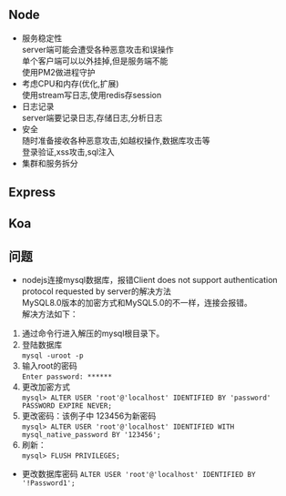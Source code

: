 ## Node
- 服务稳定性  
server端可能会遭受各种恶意攻击和误操作  
单个客户端可以以外挂掉,但是服务端不能  
使用PM2做进程守护  
- 考虑CPU和内存(优化,扩展)  
使用stream写日志,使用redis存session  
- 日志记录  
server端要记录日志,存储日志,分析日志  
- 安全  
随时准备接收各种恶意攻击,如越权操作,数据库攻击等  
登录验证,xss攻击,sql注入  
- 集群和服务拆分  


## Express

## Koa

## 问题
- nodejs连接mysql数据库，报错Client does not support authentication protocol requested by server的解决方法   
MySQL8.0版本的加密方式和MySQL5.0的不一样，连接会报错。   
解决方法如下：  
1. 通过命令行进入解压的mysql根目录下。  
2. 登陆数据库  
`mysql -uroot -p`  
3. 输入root的密码   
`Enter password: ******`  
4. 更改加密方式   
`mysql> ALTER USER 'root'@'localhost' IDENTIFIED BY 'password' PASSWORD EXPIRE NEVER;`  
5. 更改密码：该例子中 123456为新密码   
`mysql> ALTER USER 'root'@'localhost' IDENTIFIED WITH mysql_native_password BY '123456';`  
6. 刷新：   
`mysql> FLUSH PRIVILEGES;`  

- 更改数据库密码
`ALTER USER 'root'@'localhost' IDENTIFIED BY '!Password1';`  